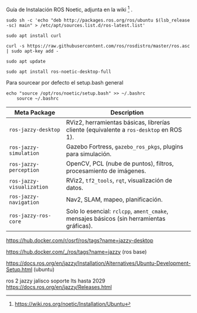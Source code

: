Guía de Instalación ROS Noetic, adjunta en la wiki [^1] .

```
sudo sh -c 'echo "deb http://packages.ros.org/ros/ubuntu $(lsb_release -sc) main" > /etc/apt/sources.list.d/ros-latest.list'

sudo apt install curl

curl -s https://raw.githubusercontent.com/ros/rosdistro/master/ros.asc | sudo apt-key add -

sudo apt update

sudo apt install ros-noetic-desktop-full
```

Para sourcear por defecto el setup.bash general

```
echo "source /opt/ros/noetic/setup.bash" >> ~/.bashrc
	source ~/.bashrc
```

| Meta Package              | Description                                                                              |
| ------------------------- | ---------------------------------------------------------------------------------------- |
| `ros-jazzy-desktop`       | RViz2, herramientas básicas, librerías cliente (equivalente a `ros-desktop` en ROS 1).   |
| `ros-jazzy-simulation`    | Gazebo Fortress, `gazebo_ros_pkgs`, plugins para simulación.                             |
| `ros-jazzy-perception`    | OpenCV, PCL (nube de puntos), filtros, procesamiento de imágenes.                        |
| `ros-jazzy-visualization` | RViz2, `tf2_tools`, `rqt`, visualización de datos.                                       |
| `ros-jazzy-navigation`    | Nav2, SLAM, mapeo, planificación.                                                        |
| `ros-jazzy-ros-core`      | Solo lo esencial: `rclcpp`, `ament_cmake`, mensajes básicos (sin herramientas gráficas). |

[^1]: https://wiki.ros.org/noetic/Installation/Ubuntu

https://hub.docker.com/r/osrf/ros/tags?name=jazzy-desktop

https://hub.docker.com/_/ros/tags?name=jazzy (ros base)

https://docs.ros.org/en/jazzy/Installation/Alternatives/Ubuntu-Development-Setup.html (ubuntu)

ros 2 jazzy jalisco soporte lts hasta 2029
https://docs.ros.org/en/jazzy/Releases.html